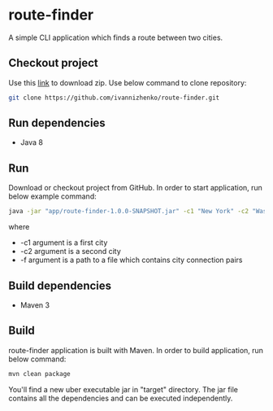 # route-finder
A simple CLI application which finds a route between two cities.

## Checkout project
Use this [link](https://github.com/ivannizhenko/route-finder/archive/master.zip) to download zip.
Use below command to clone repository:
```sh
git clone https://github.com/ivannizhenko/route-finder.git
```

## Run dependencies
* Java 8

## Run
Download or checkout project from GitHub.
In order to start application, run below example command:
```sh
java -jar "app/route-finder-1.0.0-SNAPSHOT.jar" -c1 "New York" -c2 "Washington" -f "cities.txt"
```
where
* -c1 argument is a first city
* -c2 argument is a second city
* -f argument is a path to a file which contains city connection pairs

## Build dependencies
* Maven 3

## Build
route-finder application is built with Maven.
In order to build application, run below command:
```sh
mvn clean package
```
You'll find a new uber executable jar in "target" directory.
The jar file contains all the dependencies and can be executed independently.